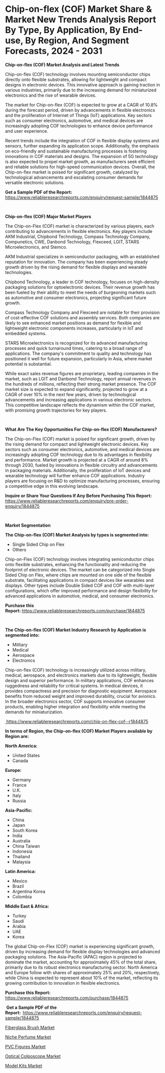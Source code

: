 <p><h1>Chip-on-flex (COF) Market Share & Market New Trends Analysis Report By Type, By Application, By End-use, By Region, And Segment Forecasts, 2024 - 2031</h1></p><p><strong>Chip-on-flex (COF) Market Analysis and Latest Trends</strong></p>
<p><p>Chip-on-flex (COF) technology involves mounting semiconductor chips directly onto flexible substrates, allowing for lightweight and compact designs in electronic devices. This innovative approach is gaining traction in various industries, primarily due to the increasing demand for miniaturized electronics and the rise of wearable devices. </p><p>The market for Chip-on-flex (COF) is expected to grow at a CAGR of 10.8% during the forecast period, driven by advancements in flexible electronics and the proliferation of Internet of Things (IoT) applications. Key sectors such as consumer electronics, automotive, and medical devices are increasingly adopting COF technologies to enhance device performance and user experience. </p><p>Recent trends include the integration of COF in flexible display systems and sensors, further expanding its application scope. Additionally, the emphasis on eco-friendly and sustainable manufacturing processes is fostering innovations in COF materials and designs. The expansion of 5G technology is also expected to propel market growth, as manufacturers seek efficient and reliable solutions for high-speed communication devices. Overall, the Chip-on-flex market is poised for significant growth, catalyzed by technological advancements and escalating consumer demands for versatile electronic solutions.</p></p>
<p><strong>Get a Sample PDF of the Report:&nbsp;</strong> <a href="https://www.reliableresearchreports.com/enquiry/request-sample/1844875?utm_campaign=1470&utm_medium=2&utm_source=Github&utm_content=ia&utm_term=17102024&utm_id=chip-on-flex-cof">https://www.reliableresearchreports.com/enquiry/request-sample/1844875</a></p>
<p>&nbsp;</p>
<p><strong>Chip-on-flex (COF) Major Market Players</strong></p>
<p><p>The Chip-on-Flex (COF) market is characterized by various players, each contributing to advancements in flexible electronics. Key players include AKM Industrial, Chipbond Technology, Compass Technology Company, Compunetics, CWE, Danbond Technology, Flexceed, LGIT, STARS Microelectronics, and Stemco.</p><p>AKM Industrial specializes in semiconductor packaging, with an established reputation for innovation. The company has been experiencing steady growth driven by the rising demand for flexible displays and wearable technologies.</p><p>Chipbond Technology, a leader in COF technology, focuses on high-density packaging solutions for optoelectronic devices. Their revenue growth has been fueled by their ability to meet the needs of burgeoning markets such as automotive and consumer electronics, projecting significant future growth.</p><p>Compass Technology Company and Flexceed are notable for their provision of cost-effective COF solutions and assembly services. Both companies are likely to see enhanced market positions as demand for flexible and lightweight electronic components increases, particularly in IoT and embedded systems.</p><p>STARS Microelectronics is recognized for its advanced manufacturing processes and quick turnaround times, catering to a broad range of applications. The company's commitment to quality and technology has positioned it well for future expansion, particularly in Asia, where market potential is substantial.</p><p>While exact sales revenue figures are proprietary, leading companies in the market, such as LGIT and Danbond Technology, report annual revenues in the hundreds of millions, reflecting their strong market presence. The COF market size is expected to expand significantly, projected to grow at a CAGR of over 10% in the next few years, driven by technological advancements and increasing applications in various electronic sectors. This competitive landscape reflects the dynamism within the COF market, with promising growth trajectories for key players.</p></p>
<p>&nbsp;</p>
<p><strong>What Are The Key Opportunities For Chip-on-flex (COF) Manufacturers?</strong></p>
<p><p>The Chip-on-Flex (COF) market is poised for significant growth, driven by the rising demand for compact and lightweight electronic devices. Key sectors such as consumer electronics, automotive, and medical devices are increasingly adopting COF technology due to its advantages in flexibility and performance. Market growth is projected at a CAGR of around 8% through 2030, fueled by innovations in flexible circuitry and advancements in packaging materials. Additionally, the proliferation of IoT devices and wearable technology will further enhance COF applications. Industry players are focusing on R&D to optimize manufacturing processes, ensuring a competitive edge in this evolving landscape.</p></p>
<p><strong>Inquire or Share Your Questions If Any Before Purchasing This Report:</strong> <a href="https://www.reliableresearchreports.com/enquiry/pre-order-enquiry/1844875?utm_campaign=1470&utm_medium=2&utm_source=Github&utm_content=ia&utm_term=17102024&utm_id=chip-on-flex-cof">https://www.reliableresearchreports.com/enquiry/pre-order-enquiry/1844875</a></p>
<p>&nbsp;</p>
<p><strong>Market Segmentation</strong></p>
<p><strong>The Chip-on-flex (COF) Market Analysis by types is segmented into:</strong></p>
<p><ul><li>Single Sided Chip on Flex</li><li>Others</li></ul></p>
<p><p>Chip-on-Flex (COF) technology involves integrating semiconductor chips onto flexible substrates, enhancing the functionality and reducing the footprint of electronic devices. The market can be categorized into Single Sided Chip on Flex, where chips are mounted on one side of the flexible substrate, facilitating applications in compact devices like wearables and displays. Other types include Double Sided COF and COF with multi-layer configurations, which offer improved performance and design flexibility for advanced applications in automotive, medical, and consumer electronics.</p></p>
<p><strong>Purchase this Report:&nbsp;</strong><a href="https://www.reliableresearchreports.com/purchase/1844875?utm_campaign=1470&utm_medium=2&utm_source=Github&utm_content=ia&utm_term=17102024&utm_id=chip-on-flex-cof">https://www.reliableresearchreports.com/purchase/1844875</a></p>
<p>&nbsp;</p>
<p><strong>The Chip-on-flex (COF) Market Industry Research by Application is segmented into:</strong></p>
<p><ul><li>Military</li><li>Medical</li><li>Aerospace</li><li>Electronics</li></ul></p>
<p><p>Chip-on-flex (COF) technology is increasingly utilized across military, medical, aerospace, and electronics markets due to its lightweight, flexible design and superior performance. In military applications, COF enhances ruggedness and reliability for critical systems. In medical devices, it provides compactness and precision for diagnostic equipment. Aerospace benefits from reduced weight and improved durability, crucial for avionics. In the broader electronics sector, COF supports innovative consumer products, enabling higher integration and flexibility while meeting the demands for miniaturization.</p></p>
<p><a href="https://www.reliableresearchreports.com/chip-on-flex-cof--r1844875?utm_campaign=1470&utm_medium=2&utm_source=Github&utm_content=ia&utm_term=17102024&utm_id=chip-on-flex-cof">&nbsp;https://www.reliableresearchreports.com/chip-on-flex-cof--r1844875</a></p>
<p><strong>In terms of Region, the Chip-on-flex (COF) Market Players available by Region are:</strong></p>
<p>
    <p> <strong> North America: </strong>
        <ul>
            <li>United States</li>
            <li>Canada</li>
        </ul>
        </p> 
    <p> <strong> Europe: </strong>
        <ul>
            <li>Germany</li>
            <li>France</li>
            <li>U.K.</li>
            <li>Italy</li>
            <li>Russia</li>
        </ul>
        </p> 
    <p> <strong> Asia-Pacific: </strong>
        <ul>
            <li>China</li>
            <li>Japan</li>
            <li>South Korea</li>
            <li>India</li>
            <li>Australia</li>
            <li>China Taiwan</li>
            <li>Indonesia</li>
            <li>Thailand</li>
            <li>Malaysia</li>
        </ul>
        </p> 
    <p> <strong> Latin America: </strong>
        <ul>
            <li>Mexico</li>
            <li>Brazil</li>
            <li>Argentina Korea</li>
            <li>Colombia</li>
        </ul>
        </p> 
    <p> <strong> Middle East & Africa: </strong>
        <ul>
            <li>Turkey</li>
            <li>Saudi</li>
            <li>Arabia</li>
            <li>UAE</li>
            <li>Korea</li>
        </ul>
    </p>
    </p>
<p><p>The global Chip-on-Flex (COF) market is experiencing significant growth, driven by increasing demand for flexible display technologies and advanced packaging solutions. The Asia-Pacific (APAC) region is projected to dominate the market, accounting for approximately 45% of the total share, primarily due to its robust electronics manufacturing sector. North America and Europe follow with shares of approximately 25% and 20%, respectively, while China is expected to represent about 10% of the market, reflecting its growing contribution to innovation in flexible electronics.</p></p>
<p><strong>Purchase this Report: </strong><a href="https://www.reliableresearchreports.com/purchase/1844875?utm_campaign=1470&utm_medium=2&utm_source=Github&utm_content=ia&utm_term=17102024&utm_id=chip-on-flex-cof">https://www.reliableresearchreports.com/purchase/1844875</a></p>
<p>&nbsp;<strong>Get a Sample PDF of the Report:&nbsp;&nbsp;</strong><a href="https://www.reliableresearchreports.com/enquiry/request-sample/1844875?utm_campaign=1470&utm_medium=2&utm_source=Github&utm_content=ia&utm_term=17102024&utm_id=chip-on-flex-cof">https://www.reliableresearchreports.com/enquiry/request-sample/1844875</a></p>
<p><strong></strong></p>
<p><p><a href="https://www.linkedin.com/pulse/in-depth-fiberglass-brush-market-review-size-share-119cagr-cgole?utm_campaign=1470&utm_medium=2&utm_source=Github&utm_content=ia&utm_term=17102024&utm_id=chip-on-flex-cof">Fiberglass Brush Market</a></p><p><a href="https://www.linkedin.com/pulse/regulatory-landscape-its-influence-global-niche-perfume-goise?utm_campaign=1470&utm_medium=2&utm_source=Github&utm_content=ia&utm_term=17102024&utm_id=chip-on-flex-cof">Niche Perfume Market</a></p><p><a href="https://www.linkedin.com/pulse/pvc-figures-market-size-growth-industry-analysis-segmentation-qszje?utm_campaign=1470&utm_medium=2&utm_source=Github&utm_content=ia&utm_term=17102024&utm_id=chip-on-flex-cof">PVC Figures Market</a></p><p><a href="https://github.com/SamiaHussain82/Market-Research-Report-List-1/blob/main/optical-colposcope-market.md?utm_campaign=1470&utm_medium=2&utm_source=Github&utm_content=ia&utm_term=17102024&utm_id=chip-on-flex-cof">Optical Colposcope Market</a></p><p><a href="https://www.linkedin.com/pulse/model-kits-market-trends-detailed-study-its-segmentation-analyzing-jbtoe?utm_campaign=1470&utm_medium=2&utm_source=Github&utm_content=ia&utm_term=17102024&utm_id=chip-on-flex-cof">Model Kits Market</a></p></p>
